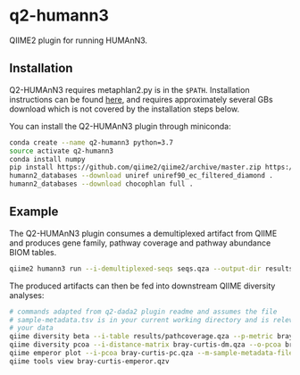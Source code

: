 # q2-humann3

QIIME2 plugin for running HUMAnN3. 

## Installation

Q2-HUMAnN3 requires metaphlan2.py is in the ``$PATH``. Installation instructions can be found [here](https://bitbucket.org/biobakery/metaphlan2), and requires approximately several GBs download which is not covered by the installation steps below.

You can install the Q2-HUMAnN3 plugin through miniconda:

```bash
conda create --name q2-humann3 python=3.7
source activate q2-humann3
conda install numpy
pip install https://github.com/qiime2/qiime2/archive/master.zip https://github.com/qiime2/q2cli/archive/master.zip https://github.com/qiime2/q2-types/archive/master.zip https://github.com/qiime2/q2-feature-table/archive/master.zip https://github.com/zd200572/q2-humann3/archive/master.zip
humann2_databases --download uniref uniref90_ec_filtered_diamond .
humann2_databases --download chocophlan full .
```

## Example

The Q2-HUMAnN3 plugin consumes a demultiplexed artifact from QIIME and produces gene family, pathway coverage and pathway abundance BIOM tables. 

```bash
qiime2 humann3 run --i-demultiplexed-seqs seqs.qza --output-dir results --p-threads=1
```

The produced artifacts can then be fed into downstream QIIME diversity analyses:

```bash
# commands adapted from q2-dada2 plugin readme and assumes the file 
# sample-metadata.tsv is in your current working directory and is relevant for
# your data
qiime diversity beta --i-table results/pathcoverage.qza --p-metric braycurtis --o-distance-matrix bray-curtis-dm
qiime diversity pcoa --i-distance-matrix bray-curtis-dm.qza --o-pcoa bray-curtis-pc
qiime emperor plot --i-pcoa bray-curtis-pc.qza --m-sample-metadata-file sample-metadata.tsv --o-visualization bray-curtis-emperor
qiime tools view bray-curtis-emperor.qzv
```
